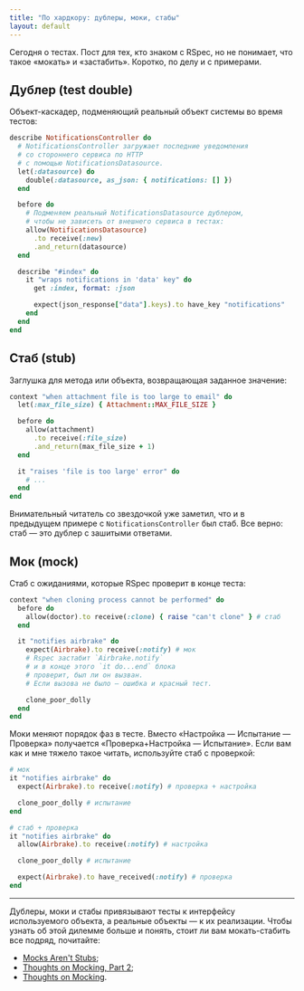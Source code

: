 ```yaml
---
title: "По хардкору: дублеры, моки, стабы"
layout: default
---
```


Сегодня о тестах. Пост для тех, кто знаком с RSpec, но не понимает, что такое «мокать» и «застабить». Коротко, по делу и с примерами.

## Дублер (test double)

Объект-каскадер, подменяющий реальный объект системы во время тестов:

```ruby
describe NotificationsController do
  # NotificationsController загружает последние уведомления
  # со стороннего сервиса по HTTP
  # с помощью NotificationsDatasource.
  let(:datasource) do
    double(:datasource, as_json: { notifications: [] })
  end

  before do
    # Подменяем реальный NotificationsDatasource дублером,
    # чтобы не зависеть от внешнего сервиса в тестах:
    allow(NotificationsDatasource)
      .to receive(:new)
      .and_return(datasource)
  end

  describe "#index" do
    it "wraps notifications in 'data' key" do
      get :index, format: :json

      expect(json_response["data"].keys).to have_key "notifications"
    end
  end
end
```

## Стаб (stub)

Заглушка для метода или объекта, возвращающая заданное значение:

```ruby
context "when attachment file is too large to email" do
  let(:max_file_size) { Attachment::MAX_FILE_SIZE }

  before do
    allow(attachment)
      .to receive(:file_size)
      .and_return(max_file_size + 1)
  end

  it "raises 'file is too large' error" do
    # ...
  end
end
```

Внимательный читатель со звездочкой уже заметил, что и в предыдущем примере с `NotificationsController` был стаб. Все верно: стаб — это дублер с зашитыми ответами.

## Мок (mock)

Стаб с ожиданиями, которые RSpec проверит в конце теста:

```ruby
context "when cloning process cannot be performed" do
  before do
    allow(doctor).to receive(:clone) { raise "can't clone" } # стаб
  end

  it "notifies airbrake" do
    expect(Airbrake).to receive(:notify) # мок
    # Rspec застабит `Airbrake.notify`
    # и в конце этого `it do...end` блока
    # проверит, был ли он вызван.
    # Если вызова не было — ошибка и красный тест.

    clone_poor_dolly
  end
end
```

Моки меняют порядок фаз в тесте. Вместо «Настройка — Испытание — Проверка» получается «Проверка+Настройка — Испытание». Если вам как и мне тяжело такое читать, используйте стаб с проверкой:

```ruby
# мок
it "notifies airbrake" do
  expect(Airbrake).to receive(:notify) # проверка + настройка

  clone_poor_dolly # испытание
end

# стаб + проверка
it "notifies airbrake" do
  allow(Airbrake).to receive(:notify) # настройка

  clone_poor_dolly # испытание

  expect(Airbrake).to have_received(:notify) # проверка
end
```

-----------------------

Дублеры, моки и стабы привязывают тесты к интерфейсу используемого объекта, а реальные объекты — к их реализации. Чтобы узнать об этой дилемме больше и понять, стоит ли вам мокать-стабить все подряд, почитайте:

* [Mocks Aren't Stubs](http://martinfowler.com/articles/mocksArentStubs.html);
* [Thoughts on Mocking, Part 2](https://www.practicingruby.com/articles/thoughts-on-mocking-2);
* [Thoughts on Mocking](http://myronmars.to/n/dev-blog/2012/06/thoughts-on-mocking).

